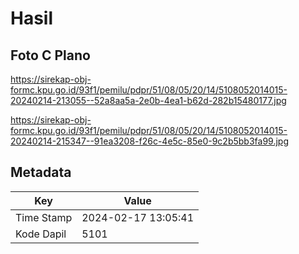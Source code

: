 # Hasil

## Foto C Plano

https://sirekap-obj-formc.kpu.go.id/93f1/pemilu/pdpr/51/08/05/20/14/5108052014015-20240214-213055--52a8aa5a-2e0b-4ea1-b62d-282b15480177.jpg

https://sirekap-obj-formc.kpu.go.id/93f1/pemilu/pdpr/51/08/05/20/14/5108052014015-20240214-215347--91ea3208-f26c-4e5c-85e0-9c2b5bb3fa99.jpg


## Metadata

| Key        | Value               |
| ---------- | ------------------- |
| Time Stamp | 2024-02-17 13:05:41 |
| Kode Dapil | 5101                |



